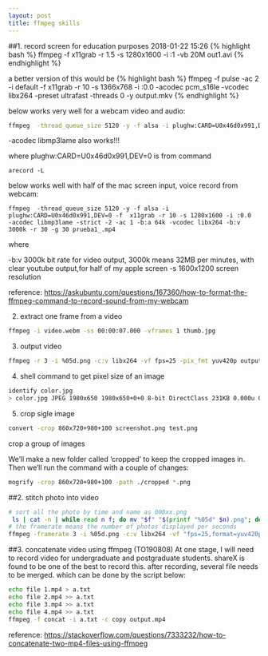 ```yaml
---
layout: post
title: ffmpeg skills
---
```


##1. record screen for education purposes 2018-01-22 15:26 
{% highlight bash %}
ffmpeg -f x11grab -r 1.5 -s 1280x1600 -i :1 -vb 20M out1.avi
{% endhighlight %}

a better version of this would be 
{% highlight bash %}
ffmpeg -f pulse -ac 2 -i default -f x11grab -r 10 -s 1366x768 -i :0.0 -acodec pcm_s16le -vcodec libx264 -preset ultrafast -threads 0 -y output.mkv
{% endhighlight %}


below works very well for a webcam video and audio:
```bash
ffmpeg  -thread_queue_size 5120 -y -f alsa -i plughw:CARD=U0x46d0x991,DEV=0 -f v4l2 -i /dev/video0 -acodec aac -strict -2 -ac 1 -b:a 64k -vcodec libx264 -b:v 300k -r 30 -g 30 prueba1.mp4

```
-acodec libmp3lame also works!!!

where plughw:CARD=U0x46d0x991,DEV=0 is from command



```
arecord -L
```


below works well with half of the mac screen input, voice record from webcam:
```
ffmpeg  -thread_queue_size 5120 -y -f alsa -i plughw:CARD=U0x46d0x991,DEV=0 -f  x11grab -r 10 -s 1280x1600 -i :0.0  -acodec libmp3lame -strict -2 -ac 1 -b:a 64k -vcodec libx264 -b:v 3000k -r 30 -g 30 prueba1_.mp4

```
where

-b:v 3000k  bit rate for video output, 3000k means 32MB per minutes, with clear youtube output,for half of my apple screen
-s 1600x1200  screen resolution


reference:
https://askubuntu.com/questions/167360/how-to-format-the-ffmpeg-command-to-record-sound-from-my-webcam


2. extract one frame from a video

```bash
ffmpeg -i video.webm -ss 00:00:07.000 -vframes 1 thumb.jpg 
```

3. output video 

```bash
ffmpeg -r 3 -i %05d.png -c:v libx264 -vf fps=25 -pix_fmt yuv420p output.mp4
```

4. shell command to get pixel size of an image

```bash
identify color.jpg
> color.jpg JPEG 1980x650 1980x650+0+0 8-bit DirectClass 231KB 0.000u 0:00.000
```

5. crop sigle image

```bash
convert -crop 860x720+980+100 screenshot.png test.png
```

crop a group of images

We’ll make a new folder called ‘cropped’ to keep the cropped images in. Then we’ll run the command with a couple of changes:
```bash
mogrify -crop 860x720+980+100 -path ./cropped *.png
```


##2. stitch photo into video

```bash
# sort all the photo by time and name as 000xx.png 
 ls | cat -n | while read n f; do mv "$f" "$(printf "%05d" $n).png"; done
# the framerate means the number of photos displayed per seconds
ffmpeg -framerate 3 -i %05d.png -c:v libx264 -vf "fps=25,format=yuv420p" output.mp4
```

##3. concatenate video using ffmpeg (TO190808)
    At one stage, I will need to record video for undergraduate and postgraduate students. shareX is found to be one of the best to record this. after recording, several file needs to be merged. which can be done by the script below:
```bash
echo file 1.mp4 > a.txt
echo file 2.mp4 >> a.txt
echo file 3.mp4 >> a.txt
echo file 4.mp4 >> a.txt
ffmpeg -f concat -i a.txt -c copy output.mp4
```
reference: https://stackoverflow.com/questions/7333232/how-to-concatenate-two-mp4-files-using-ffmpeg



